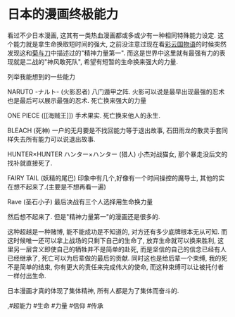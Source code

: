 # 日本的漫画终极能力

看过不少日本漫画, 这其有一类热血漫画都或多或少有一种相同特殊能力设定. 这个能力就是拿生命换取短时间的强大, 之前没注意过现在看[彩云国物语](./reading-notes/book/2020/彩云国物语.md)的时候突然发现这和[菊与刀](./reading-notes/book/2020/菊与刀.md)中描述过的"精神力量第一". 而这是世界中这里就有最强有力的表现就是二战的"神风敢死队", 希望有短暂的生命换来强大的力量.

列举我能想到的一些能力

NARUTO \-ナルト\- (火影忍者) 八门遁甲之阵. 火影可以说是最早出现最强的忍术也是最后可以展示最强的忍术. 死亡换来强大的力量

ONE PIECE ([[海贼王]]) 手术果实. 死亡换来他人的永生.

BLEACH (死神) 一户的无月要是不找回能力等于退出故事, 石田雨龙的散灵手套同样失去所有能力可以说退出故事.

HUNTER×HUNTER ハンター×ハンター (猎人) 小杰对战猫女, 那个暴走没后文的找补就直接死了.

FAIRY TAIL (妖精的尾巴) 印象中有几个,好像有一个时间操控的魔导士, 其他的实在想不起来了.(主要是不想再看一遍)

Rave (圣石小子) 最后决战有三个人选择用生命换力量

然后想不起来了. 但是"精神力量第一"的漫画还是很多的.

这种超越是一种赌博, 能不能成功是不知道的, 对方还有多少底牌根本无从可知. 而这时候唯一还可以拿上战场的只剩下自己的生命了, 放弃生命就可以换来胜利, 这里另一层含义即使自己的牺牲并不是简单的赴死, 而是坚信的自己的信念已经有人已经继承了, 死亡可以为后辈做的最后的贡献. 同时这也是给后辈一个束缚, 我的死不是简单的结束, 你有更大的责任来完成伟大的使命, 而这种束缚可以让被托付者一样付出生命.

日本漫画才真的体现了集体精神, 所有人都是为了集体而奋斗的.

 ,#超能力 #生命 #力量 #信仰 #传承
